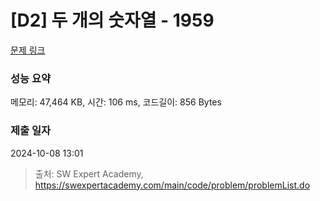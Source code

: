 # [D2] 두 개의 숫자열 - 1959 

[문제 링크](https://swexpertacademy.com/main/code/problem/problemDetail.do?contestProbId=AV5PpoFaAS4DFAUq) 

### 성능 요약

메모리: 47,464 KB, 시간: 106 ms, 코드길이: 856 Bytes

### 제출 일자

2024-10-08 13:01



> 출처: SW Expert Academy, https://swexpertacademy.com/main/code/problem/problemList.do